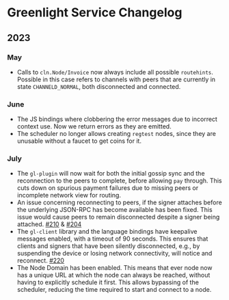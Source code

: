 # Greenlight Service Changelog

## 2023
### May

 - Calls to `cln.Node/Invoice` now always include all possible
   `routehints`. Possible in this case refers to channels with peers
   that are currently in state `CHANNELD_NORMAL`, both disconnected
   and connected.
   
### June 
 - The JS bindings where clobbering the error messages due to
   incorrect context use. Now we return errors as they are emitted.
 - The scheduler no longer allows creating `regtest` nodes, since they
   are unusable without a faucet to get coins for it.

### July
 - The `gl-plugin` will now wait for both the initial gossip sync and
   the reconnection to the peers to complete, before allowing `pay`
   through. This cuts down on spurious payment failures due to missing
   peers or incomplete network view for routing.
 - An issue concerning reconnecting to peers, if the signer attaches
   before the underlying JSON-RPC has become available has been
   fixed. This issue would cause peers to remain disconnected despite
   a signer being attached. [#210][pr210] & [#204][pr204]
 - The `gl-client` library and the language bindings have keepalive
   messages enabled, with a timeout of 90 seconds. This ensures that
   clients and signers that have been silently disconnected, e.g., by
   suspending the device or losing network connectivity, will notice
   and reconnect. [#220][pr220]
 - The Node Domain has been enabled. This means that ever node now has
   a unique URL at which the node can always be reached, without
   having to explicitly schedule it first. This allows bypassing of
   the scheduler, reducing the time required to start and connect to a
   node.

[pr204]: https://github.com/Blockstream/greenlight/pull/204
[pr210]: https://github.com/Blockstream/greenlight/pull/210
[pr220]: https://github.com/Blockstream/greenlight/pull/220
